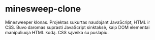 # minesweep-clone
Minesweeper klonas. Projektas sukurtas naudojant JavaScript, HTML ir CSS.
Buvo daromas suprasti JavaScript sinktaksė, kaip DOM elementai manipuliuoja HTML kodą. 
CSS sąveika su puslapiu.
